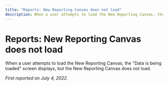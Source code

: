```yaml
---
title: "Reports: New Reporting Canvas does not load"
description: When a user attempts to load the New Reporting Canvas, the Data is being loaded screen displays, but the New Reporting Canvas does not load. 
---
```


# Reports: New Reporting Canvas does not load

When a user attempts to load the New Reporting Canvas, the "Data is being loaded" screen displays, but the New Reporting Canvas does not load. 

_First reported on July 4, 2022._

